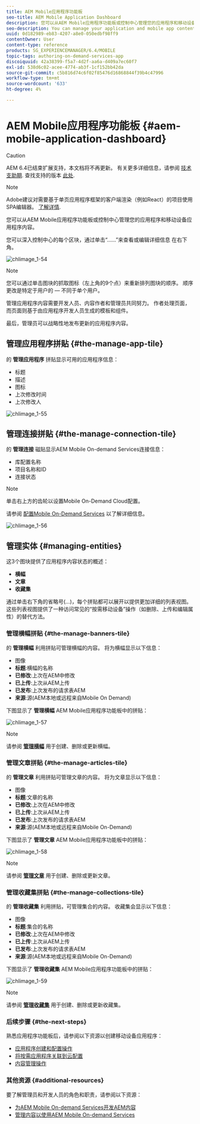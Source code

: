 ```yaml
---
title: AEM Mobile应用程序功能板
seo-title: AEM Mobile Application Dashboard
description: 您可以从AEM Mobile应用程序功能板或控制中心管理您的应用程序和移动设备应用程序内容。 请阅读本页以了解更多信息。
seo-description: You can manage your application and mobile app content from AEM Mobile Application Dashboard or the Control Center. Follow this page to learn more.
uuid: 0d182989-eb83-4207-a8e0-050edbf98ff9
contentOwner: User
content-type: reference
products: SG_EXPERIENCEMANAGER/6.4/MOBILE
topic-tags: authoring-on-demand-services-app
discoiquuid: 42a38399-f5a7-4d2f-aa6a-d409a7ec60f7
exl-id: 538d6c02-acee-4774-ab3f-1cf152bb42da
source-git-commit: c5b816d74c6f02f85476d16868844f39b4c47996
workflow-type: tm+mt
source-wordcount: '633'
ht-degree: 4%

---
```


# AEM Mobile应用程序功能板 {#aem-mobile-application-dashboard}

>[!CAUTION]
>
>AEM 6.4已结束扩展支持，本文档将不再更新。 有关更多详细信息，请参阅 [技术支助期](https://helpx.adobe.com/cn/support/programs/eol-matrix.html). 查找支持的版本 [此处](https://experienceleague.adobe.com/docs/).

>[!NOTE]
>
>Adobe建议对需要基于单页应用程序框架的客户端渲染（例如React）的项目使用SPA编辑器。 [了解详情](/help/sites-developing/spa-overview.md).

您可以从AEM Mobile应用程序功能板或控制中心管理您的应用程序和移动设备应用程序内容。

您可以深入控制中心的每个区块，通过单击“……”来查看或编辑详细信息 在右下角。

![chlimage_1-54](assets/chlimage_1-54.png)

>[!NOTE]
>
>您可以通过单击图块的抓取图标（左上角的9个点）来重新排列图块的顺序。 顺序更改是特定于用户的 — 不同于单个用户。

管理应用程序内容需要开发人员、内容作者和管理员共同努力。 作者处理页面，而页面则基于由应用程序开发人员生成的模板和组件。

最后，管理员可以战略性地发布更新的应用程序内容。

## 管理应用程序拼贴 {#the-manage-app-tile}

的 **管理应用程序** 拼贴显示可用的应用程序信息：

* 标题
* 描述
* 图标
* 上次修改时间
* 上次修改人

![chlimage_1-55](assets/chlimage_1-55.png)

## 管理连接拼贴 {#the-manage-connection-tile}

的 **管理连接** 磁贴显示AEM Mobile On-demand Services连接信息：

* 库配置名称
* 项目名称和ID
* 连接状态

>[!NOTE]
>
>单击右上方的齿轮以设置Mobile On-Demand Cloud配置。
>
>请参阅 [配置Mobile On-Demand Services](/help/mobile/mobile-on-demand-associating-an-on-demand-app-to-cloud-configuration.md) 以了解详细信息。

![chlimage_1-56](assets/chlimage_1-56.png)

## 管理实体 {#managing-entities}

这3个图块提供了应用程序内容状态的概述：

* **横幅**
* **文章**
* **收藏集**

通过单击右下角的省略号(...)，每个拼贴都可以展开以提供更加详细的列表视图。 这些列表视图提供了一种访问常见的“按需移动设备”操作（如删除、上传和编辑属性）的替代方法。

### 管理横幅拼贴 {#the-manage-banners-tile}

的 **管理横幅** 利用拼贴可管理横幅的内容。 将为横幅显示以下信息：

* 图像
* **标题**:横幅的名称
* **已修改**:上次在AEM中修改
* **已上传**:上次从AEM上传
* **已发布**:上次发布的请求表AEM
* **来源**:源(AEM本地或远程来自Mobile On Demand)

下图显示了 **管理横幅** AEM Mobile应用程序功能板中的拼贴：

![chlimage_1-57](assets/chlimage_1-57.png)

>[!NOTE]
>
>请参阅 **[管理横幅](/help/mobile/mobile-on-demand-managing-banners.md)** 用于创建、删除或更新横幅。

### 管理文章拼贴 {#the-manage-articles-tile}

的 **管理文章** 利用拼贴可管理文章的内容。 将为文章显示以下信息：

* 图像
* **标题**:文章的名称
* **已修改**:上次在AEM中修改
* **已上传**:上次从AEM上传
* **已发布**:上次发布的请求表AEM
* **来源**:源(AEM本地或远程来自Mobile On-Demand)

下图显示了 **管理文章** AEM Mobile应用程序功能板中的拼贴：

![chlimage_1-58](assets/chlimage_1-58.png)

>[!NOTE]
>
>请参阅 [**管理文章**](/help/mobile/mobile-on-demand-managing-articles.md) 用于创建、删除或更新文章。

### 管理收藏集拼贴 {#the-manage-collections-tile}

的 **管理收藏集** 利用拼贴，可管理集合的内容。 收藏集会显示以下信息：

* 图像
* **标题**:集合的名称
* **已修改**:上次在AEM中修改
* **已上传**:上次从AEM上传
* **已发布**:上次发布的请求表AEM
* **来源**:源(AEM本地或远程来自Mobile On-Demand)

下图显示了 **管理收藏集** AEM Mobile应用程序功能板中的拼贴：

![chlimage_1-59](assets/chlimage_1-59.png)

>[!NOTE]
>
>请参阅 **[管理收藏集](/help/mobile/mobile-on-demand-managing-collections.md)** 用于创建、删除或更新收藏集。

### 后续步骤 {#the-next-steps}

熟悉应用程序功能板后，请参阅以下资源以创建移动设备应用程序：

* [应用程序创建和配置操作](/help/mobile/mobile-apps-ondemand-application-create-configure-action.md)
* [将按需应用程序关联到云配置](/help/mobile/mobile-on-demand-associating-an-on-demand-app-to-cloud-configuration.md)
* [内容管理操作](/help/mobile/mobile-apps-ondemand-manage-content-ondemand.md)

### 其他资源 {#additional-resources}

要了解管理员和开发人员的角色和职责，请参阅以下资源：

* [为AEM Mobile On-demand Services开发AEM内容](/help/mobile/aem-mobile-on-demand.md)
* [管理内容以使用AEM Mobile On-demand Services](/help/mobile/aem-mobile.md)
